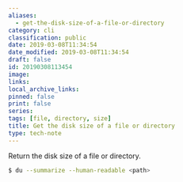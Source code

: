 ```yaml
---
aliases:
  - get-the-disk-size-of-a-file-or-directory
category: cli
classification: public
date: 2019-03-08T11:34:54
date_modified: 2019-03-08T11:34:54
draft: false
id: 20190308113454
image: 
links: 
local_archive_links: 
pinned: false
print: false
series: 
tags: [file, directory, size]
title: Get the disk size of a file or directory
type: tech-note
---
```


Return the disk size of a file or directory.

```sh
$ du --summarize --human-readable <path>
```

